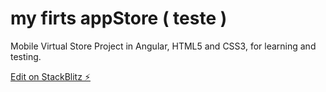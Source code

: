 # my firts appStore ( teste )
Mobile Virtual Store Project in Angular, HTML5 and CSS3, for learning and testing.


[Edit on StackBlitz ⚡️](https://stackblitz.com/edit/angular-wdl7f1-k55dse)
